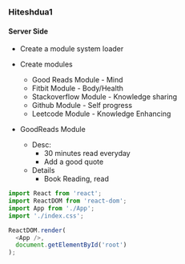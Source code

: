 ### Hiteshdua1

#### Server Side
- Create a module system loader
- Create modules 
    - Good Reads Module - Mind
    - Fitbit Module - Body/Health
    - Stackoverflow Module - Knowledge sharing
    - Github Module - Self progress
    - Leetcode Module - Knowledge Enhancing

- GoodReads Module
    - Desc: 
        - 30 minutes read everyday
        - Add a good quote
    - Details
        - Book Reading, read

```javascript
import React from 'react';
import ReactDOM from 'react-dom';
import App from './App';
import './index.css';

ReactDOM.render(
  <App />,
  document.getElementById('root')
);
```